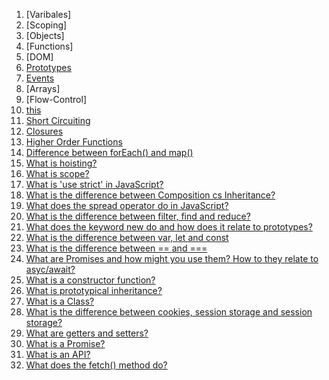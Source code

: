 1. [Varibales]
2. [Scoping]
3. [Objects]
4. [Functions]
5. [DOM]
6. [Prototypes](javascript/prototypes.md)
7. [Events](javascript/events.md)
8. [Arrays]
9. [Flow-Control]
10. [this](javascript/this.md)
11. [Short Circuiting](javascript/short-circuiting.md)
12. [Closures](javascript/closures.md)
13. [Higher Order Functions](javascript/hof.md)
14. [Difference between forEach() and map()](javascript/mapAndForEach.md)
15. [What is hoisting?](javascript/hoisting.md)
16. [What is scope?](javascript/scope.md)
17. [What is 'use strict' in JavaScript?](javascript/useStrict.md)
18. [What is the difference between Composition cs Inheritance?](javascript/compAndInh.md)
19. [What does the spread operator do in JavaScript?](javascript/spread.md)
20. [What is the difference between filter, find and reduce?](javascript/arrayMethods.md)
21. [What does the keyword new do and how does it relate to prototypes?](javascript/prototype.md)
22. [What is the difference between var, let and const]()
23. [What is the difference between == and ===]()
24. [What are Promises and how might you use them? How to they relate to asyc/await?]()
25. [What is a constructor function?](javascript/constructor.md)
26. [What is prototypical inheritance?](javascript/prototype-inheritance.md)
27. [What is a Class?](javascript/class.md)
28. [What is the difference between cookies, session storage and session storage?](javascript/storage.md)
29. [What are getters and setters?](javascript/gettersAndSetters.md)
30. [What is a Promise?](javascript/promises.md)
31. [What is an API?](javascript/api.md)
32. [What does the fetch() method do?](javascript/fetch.md)
